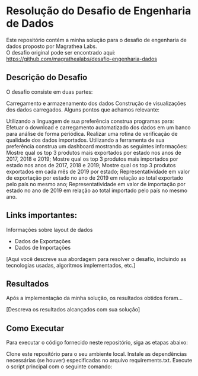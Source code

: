 # Resolução do Desafio de Engenharia de Dados
Este repositório contém a minha solução para o desafio de engenharia de dados proposto por Magrathea Labs.  <br /> 
O desafio original pode ser encontrado aqui: https://github.com/magrathealabs/desafio-engenharia-dados

## Descrição do Desafio
O desafio consiste em duas partes:

Carregamento e armazenamento dos dados
Construção de visualizações dos dados carregados.
Alguns pontos que achamos relevante:

Utilizando a linguagem de sua preferência construa programas para:
Efetuar o download e carregamento automatizado dos dados em um banco para análise de forma periódica.
Realizar uma rotina de verificação de qualidade dos dados importados.
Utilizando a ferramenta de sua preferência construa um dashboard mostrando as seguintes informações:
Mostre qual os top 3 produtos mais exportados por estado nos anos de 2017, 2018 e 2019;
Mostre qual os top 3 produtos mais importados por estado nos anos de 2017, 2018 e 2019;
Mostre qual os top 3 produtos exportados em cada mês de 2019 por estado;
Representatividade em valor de exportação por estado no ano de 2019 em relação ao total exportado pelo país no mesmo ano;
Representatividade em valor de importação por estado no ano de 2019 em relação ao total importado pelo país no mesmo ano.

## Links importantes:

Informações sobre layout de dados
- Dados de Exportações
- Dados de Importações

[Aqui você descreve sua abordagem para resolver o desafio, incluindo as tecnologias usadas, algoritmos implementados, etc.]

## Resultados
Após a implementação da minha solução, os resultados obtidos foram...

[Descreva os resultados alcançados com sua solução]

## Como Executar
Para executar o código fornecido neste repositório, siga as etapas abaixo:

Clone este repositório para o seu ambiente local.
Instale as dependências necessárias (se houver) especificadas no arquivo requirements.txt.
Execute o script principal com o seguinte comando:
